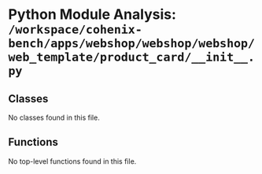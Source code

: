 # Python Module Analysis: `/workspace/cohenix-bench/apps/webshop/webshop/webshop/web_template/product_card/__init__.py`

## Classes

No classes found in this file.


## Functions

No top-level functions found in this file.
